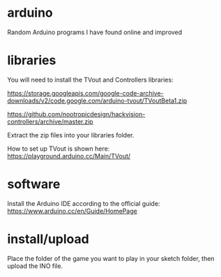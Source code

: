 # arduino
Random Arduino programs I have found online and improved

# libraries
You will need to install the TVout and Controllers libraries:

https://storage.googleapis.com/google-code-archive-downloads/v2/code.google.com/arduino-tvout/TVoutBeta1.zip

https://github.com/nootropicdesign/hackvision-controllers/archive/master.zip

Extract the zip files into your libraries folder.

How to set up TVout is shown here:
https://playground.arduino.cc/Main/TVout/

# software
Install the Arduino IDE according to the official guide:
https://www.arduino.cc/en/Guide/HomePage

# install/upload
Place the folder of the game you want to play in your sketch folder, then upload the INO file.
